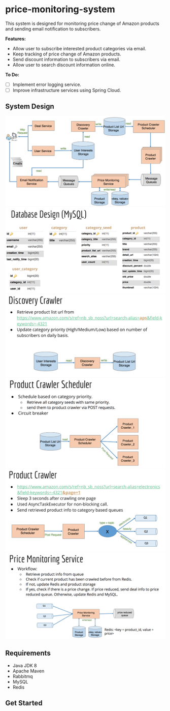 # price-monitoring-system
This system is designed for monitoring price change of Amazon products and sending email notification to subscribers.

**Features:**
- Allow user to subscribe interested product categories via email.
- Keep tracking of price change of Amazon products.
- Send discount information to subscribers via email.
- Allow user to search discount information online.

**To Do:**
- [ ] Implement error logging service.
- [ ] Improve infrastructure services using Spring Cloud.

## System Design
![alt image](documentation_pic/system_architecture_final.png)
![alt image](documentation_pic/MySQL_design.png)
![alt image](documentation_pic/discovery_crawler.png)
![alt image](documentation_pic/product_crawler_scheduler.png)
![alt image](documentation_pic/product_crawler.png)
![alt image](documentation_pic/price_monitoring_service.png)

## Requirements
- Java JDK 8
- Apache Maven
- Rabbitmq
- MySQL
- Redis

## Get Started
